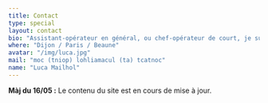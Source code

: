 ```yaml
---
title: Contact
type: special
layout: contact
bio: "Assistant-opérateur en général, ou chef-opérateur de court, je suis aussi capable en gestion de post-production, notamment en étalonnage. Vous trouverez sur ce site web les différentes choses que je touche ou apprécie. N'hésitez pas à me contacter."
where: "Dijon / Paris / Beaune"
avatar: "/img/luca.jpg"
mail: "moc (tniop) lohliamacul (ta) tcatnoc"
name: "Luca Mailhol"
---
```


**Màj du 16/05 :** Le contenu du site est en cours de mise à jour.
